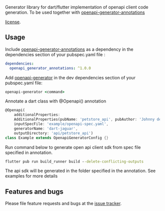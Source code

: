 Generator library for dart/flutter implementation of openapi client code generation.
To be used together with [openapi-generator-annotations](https://pub.dev/packages/openapi_generator_annotations)

[license](https://github.com/gibahjoe/openapi-generator-dart/blob/master/LICENSE).

## Usage

Include [openapi-generator-annotations](https://pub.dev/packages/openapi_generator_annotations) as a dependency in the dependencies section of your pubspec.yaml file :

```yaml
dependencies:
  openapi_generator_annotations: ^1.0.0
```


Add [openapi-generator](https://pub.dev/packages/openapi_generator) in the dev dependencies section of your pubspec.yaml file:

```cmd
openapi-generator <command>
```


Annotate a dart class with @Openapi() annotation

```dart
@Openapi(
    additionalProperties:
    AdditionalProperties(pubName: 'petstore_api', pubAuthor: 'Johnny dep'),
    inputSpecFile: 'example/openapi-spec.yaml',
    generatorName: 'dart-jaguar',
    outputDirectory: 'api/petstore_api')
class Example extends OpenapiGeneratorConfig {}
```

Run command below to generate open api client sdk from spec file specified in annotation. 
```cmd
flutter pub run build_runner build --delete-conflicting-outputs
```

The api sdk will be generated in the folder specified in the annotation. See examples for more details

## Features and bugs

Please file feature requests and bugs at the [issue tracker][tracker].

[tracker]: https://github.com/gibahjoe/openapi-generator-dart/issues
